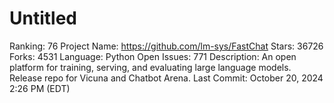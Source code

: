# Untitled

Ranking: 76
Project Name: https://github.com/lm-sys/FastChat
Stars: 36726
Forks: 4531
Language: Python
Open Issues: 771
Description: An open platform for training, serving, and evaluating large language models. Release repo for Vicuna and Chatbot Arena.
Last Commit: October 20, 2024 2:26 PM (EDT)